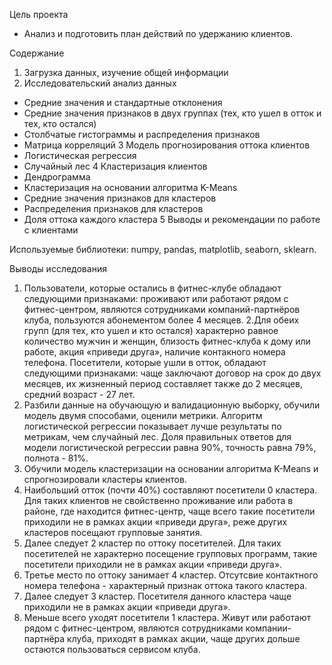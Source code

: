 Цель проекта
 - Анализ и подготовить план действий по удержанию клиентов.

Содержание
1.  Загрузка данных, изучение общей информации
2.  Исследовательский анализ данных
 - Cредние значения и стандартные отклонения
 - Cредние значения признаков в двух группах (тех, кто ушел в отток и тех, кто остался)
 - Столбчатые гистограммы и распределения признаков
 - Матрица корреляций
3  Модель прогнозирования оттока клиентов
 - Логистическая регрессия
 - Случайный лес
4  Кластеризация клиентов
 - Дендрограмма
 - Кластеризация на основании алгоритма K-Means
 - Средние значения признаков для кластеров
 - Распределения признаков для кластеров
 - Доля оттока каждого кластера
5  Выводы и рекомендации по работе с клиентами

Используемые библиотеки: numpy, pandas, matplotlib, seaborn, sklearn.

Выводы исследования
1. Пользователи, которые остались в фитнес-клубе обладают следующими признаками: проживают или работают рядом с фитнес-центром, являются сотрудниками компаний-партнёров клуба, пользуются абонементом более 4 месяцев.
2.Для обеих групп (для тех, кто ушел и кто остался) характерно равное количество мужчин и женщин, близость фитнес-клуба к дому или работе, акция «приведи друга», наличие контакного номера телефона. Посетители, которые ушли в отток, обладают следующими признаками: чаще заключают договор на срок до двух месяцев, их жизненный период составляет также до 2 месяцев, средний возраст - 27 лет.
3. Разбили данные на обучающую и валидационную выборку, обучили модель двумя способами, оценили метрики. Алгоритм логистической регрессии показывает лучше результаты по метрикам, чем случайный лес. Доля правильных ответов для модели логистической регрессии равна 90%, точность равна 79%, полнота - 81%.
4. Обучили модель кластеризации на основании алгоритма K-Means и спрогнозировали кластеры клиентов.
5. Наибольший отток (почти 40%) составляют посетители 0 кластера. Для таких клиентов не свойственно проживание или работа в районе, где находится фитнес-центр, чаще всего такие посетители приходили не в рамках акции «приведи друга», реже других кластеров посещают групповые занятия.
6. Далее следует 2 кластер по оттоку посетителей. Для таких посетителей не характерно посещение групповых программ, такие посетители приходили не в рамках акции «приведи друга».
7. Третье место по оттоку занимает 4 кластер. Отсутсвие контактного номера телефона - характерный признак оттока такого кластера.
8. Далее следует 3 кластер. Посетителя данного кластера чаще приходили не в рамках акции «приведи друга».
9. Меньше всего уходят посетители 1 кластера. Живут или работают рядом с фитнес-центром, являются сотрудниками компании-партнёра клуба, приходят в рамках акции, чаще других дольше остаются пользоваться сервисом клуба.
